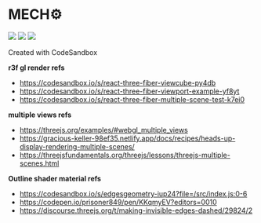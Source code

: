 # MECH⚙

[![][status-img]][status]
[![][code-quality-img]][code-quality]
[![][license-img]][license]

Created with CodeSandbox

__r3f gl render refs__

  - https://codesandbox.io/s/react-three-fiber-viewcube-py4db
  - https://codesandbox.io/s/react-three-fiber-viewport-example-yf8yt
  - https://codesandbox.io/s/react-three-fiber-multiple-scene-test-k7ei0

__multiple views refs__

  - https://threejs.org/examples/#webgl_multiple_views
  - https://gracious-keller-98ef35.netlify.app/docs/recipes/heads-up-display-rendering-multiple-scenes/
  - https://threejsfundamentals.org/threejs/lessons/threejs-multiple-scenes.html

__Outline shader material refs__
  - https://codesandbox.io/s/edgesgeometry-iup24?file=/src/index.js:0-6
  - https://codepen.io/prisoner849/pen/KKqmyEV?editors=0010
  - https://discourse.threejs.org/t/making-invisible-edges-dashed/29824/2


[status]: https://github.com/tseijp/mech/actions
[code-quality]: https://www.codefactor.io/repository/github/tseijp/mech
[license]: https://github.com/tseijp/mech

[status-img]: https://img.shields.io/badge/build-passing-red?style=flat&colorA=000&colorB=000
[code-quality-img]: https://img.shields.io/codefactor/grade/github/tseijp/mech?style=flat&colorA=000&colorB=000
[license-img]: https://img.shields.io/badge/license-MIT-black?style=flat&colorA=000&colorB=000
